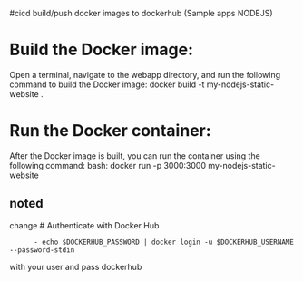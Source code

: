 #cicd build/push docker images to dockerhub (Sample apps NODEJS)


# Build the Docker image:
Open a terminal, navigate to the webapp directory, and run the following command to build the Docker image:
docker build -t my-nodejs-static-website .


# Run the Docker container:
After the Docker image is built, you can run the container using the following command:
bash:
docker run -p 3000:3000 my-nodejs-static-website


## noted
change # Authenticate with Docker Hub

          - echo $DOCKERHUB_PASSWORD | docker login -u $DOCKERHUB_USERNAME --password-stdin


with your user and pass dockerhub


